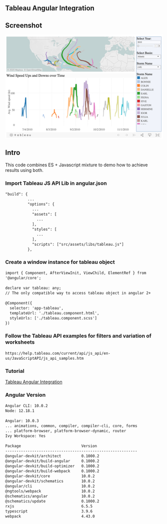 ## Tableau Angular Integration

## Screenshot

![Tableau Angular Integration Demo](/screenshot/tableau-public-demo.png)

## Intro

This code combines ES + Javascript mixture to demo how to achieve results using both.

### Import Tableau JS API Lib in angular.json

```
"build": {
          ...
          "options": {
            ...
            "assets": [
              ...
            ],
            "styles": [
              ...
            ],
            "scripts": ["src/assets/libs/tableau.js"]
          },
```

### Create a window instance for tableau object

```
import { Component, AfterViewInit, ViewChild, ElementRef } from '@angular/core';

declare var tableau: any;
// The only compatible way to access tableau object in angular 2+

@Component({
  selector: 'app-tableau',
  templateUrl: './tableau.component.html',
  styleUrls: ['./tableau.component.scss']
})
```

### Follow the Tableau API examples for filters and variation of worksheets
```
https://help.tableau.com/current/api/js_api/en-us/JavaScriptAPI/js_api_samples.htm
```

### Tutorial

[Tableau Angular Integration](https://www.fullstackblog.in/)

### Angular Version

```
Angular CLI: 10.0.2
Node: 12.18.1

Angular: 10.0.3
... animations, common, compiler, compiler-cli, core, forms
... platform-browser, platform-browser-dynamic, router
Ivy Workspace: Yes

Package                           Version
-----------------------------------------------------------
@angular-devkit/architect         0.1000.2
@angular-devkit/build-angular     0.1000.2
@angular-devkit/build-optimizer   0.1000.2
@angular-devkit/build-webpack     0.1000.2
@angular-devkit/core              10.0.2
@angular-devkit/schematics        10.0.2
@angular/cli                      10.0.2
@ngtools/webpack                  10.0.2
@schematics/angular               10.0.2
@schematics/update                0.1000.2
rxjs                              6.5.5
typescript                        3.9.6
webpack                           4.43.0
```
